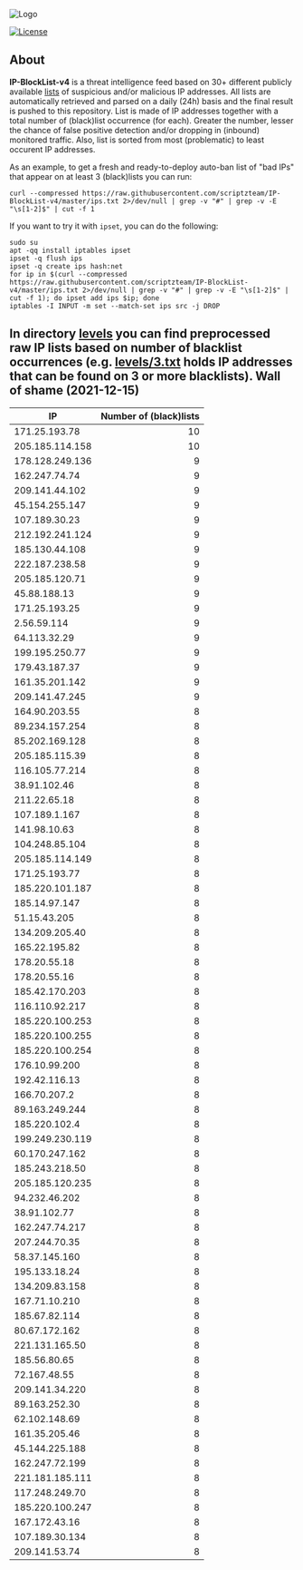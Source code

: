 ![Logo](https://i.imgur.com/PyKLAe7.png)

[![License](https://img.shields.io/badge/license-The_Unlicense-red.svg)](https://unlicense.org/)

About
----

**IP-BlockList-v4** is a threat intelligence feed based on 30+ different publicly available [lists](https://github.com/stamparm/maltrail) of suspicious and/or malicious IP addresses. All lists are automatically retrieved and parsed on a daily (24h) basis and the final result is pushed to this repository. List is made of IP addresses together with a total number of (black)list occurrence (for each). Greater the number, lesser the chance of false positive detection and/or dropping in (inbound) monitored traffic. Also, list is sorted from most (problematic) to least occurent IP addresses.

As an example, to get a fresh and ready-to-deploy auto-ban list of "bad IPs" that appear on at least 3 (black)lists you can run:

```
curl --compressed https://raw.githubusercontent.com/scriptzteam/IP-BlockList-v4/master/ips.txt 2>/dev/null | grep -v "#" | grep -v -E "\s[1-2]$" | cut -f 1
```

If you want to try it with `ipset`, you can do the following:

```
sudo su
apt -qq install iptables ipset
ipset -q flush ips
ipset -q create ips hash:net
for ip in $(curl --compressed https://raw.githubusercontent.com/scriptzteam/IP-BlockList-v4/master/ips.txt 2>/dev/null | grep -v "#" | grep -v -E "\s[1-2]$" | cut -f 1); do ipset add ips $ip; done
iptables -I INPUT -m set --match-set ips src -j DROP
```

In directory [levels](levels) you can find preprocessed raw IP lists based on number of blacklist occurrences (e.g. [levels/3.txt](levels/3.txt) holds IP addresses that can be found on 3 or more blacklists).
Wall of shame (2021-12-15)
----

|IP|Number of (black)lists|
|---|--:|
171.25.193.78|10
205.185.114.158|10
178.128.249.136|9
162.247.74.74|9
209.141.44.102|9
45.154.255.147|9
107.189.30.23|9
212.192.241.124|9
185.130.44.108|9
222.187.238.58|9
205.185.120.71|9
45.88.188.13|9
171.25.193.25|9
2.56.59.114|9
64.113.32.29|9
199.195.250.77|9
179.43.187.37|9
161.35.201.142|9
209.141.47.245|9
164.90.203.55|8
89.234.157.254|8
85.202.169.128|8
205.185.115.39|8
116.105.77.214|8
38.91.102.46|8
211.22.65.18|8
107.189.1.167|8
141.98.10.63|8
104.248.85.104|8
205.185.114.149|8
171.25.193.77|8
185.220.101.187|8
185.14.97.147|8
51.15.43.205|8
134.209.205.40|8
165.22.195.82|8
178.20.55.18|8
178.20.55.16|8
185.42.170.203|8
116.110.92.217|8
185.220.100.253|8
185.220.100.255|8
185.220.100.254|8
176.10.99.200|8
192.42.116.13|8
166.70.207.2|8
89.163.249.244|8
185.220.102.4|8
199.249.230.119|8
60.170.247.162|8
185.243.218.50|8
205.185.120.235|8
94.232.46.202|8
38.91.102.77|8
162.247.74.217|8
207.244.70.35|8
58.37.145.160|8
195.133.18.24|8
134.209.83.158|8
167.71.10.210|8
185.67.82.114|8
80.67.172.162|8
221.131.165.50|8
185.56.80.65|8
72.167.48.55|8
209.141.34.220|8
89.163.252.30|8
62.102.148.69|8
161.35.205.46|8
45.144.225.188|8
162.247.72.199|8
221.181.185.111|8
117.248.249.70|8
185.220.100.247|8
167.172.43.16|8
107.189.30.134|8
209.141.53.74|8
